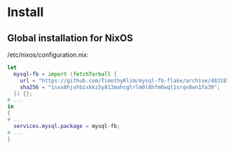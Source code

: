 # Install

## Global installation for NixOS

/etc/nixos/configuration.nix:

```nix
let
  mysql-fb = import (fetchTarball {
    url = "https://github.com/TimothyKlim/mysql-fb-flake/archive/483181b59a792df0439cb0b971b3ea0f34394f3a.tar.gz";
    sha256 = "1sxx8hjvhbixkkz5y813mahcglrlm0l8hfm6wql1srqv8wn1fa39";
  }) {};
# ...
in
{
# ...
  services.mysql.package = mysql-fb;
# ...
}
```
